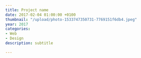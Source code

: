 ```yaml
---
title: Project name
date: 2017-02-04 01:00:00 +0100
thumbnail: "/upload/photo-1533747350731-7769151f6db4.jpeg"
year: 2017
categories:
- Web
- Design
description: subtitle

---
```

